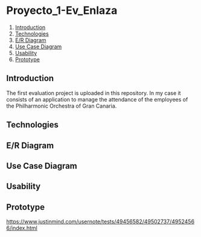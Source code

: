 # Proyecto_1-Ev_Enlaza
1. [Introduction](#introduction)
2. [Technologies](#technologies)
3. [E/R Diagram](#e/r-Diagram)
3. [Use Case Diagram](#use-case-diagram)
4. [Usability](#usability)
5. [Prototype](#prototype)
## Introduction
The first evaluation project is uploaded in this repository.
In my case it consists of an application to manage the attendance of the employees of the Philharmonic Orchestra of Gran Canaria.
## Technologies
## E/R Diagram
## Use Case Diagram
## Usability
## Prototype
https://www.justinmind.com/usernote/tests/49456582/49502737/49524566/index.html
